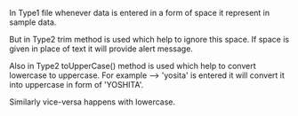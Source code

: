 In Type1 file whenever data is entered in a form of space it represent in sample data. 

But in Type2 trim method is used which help to ignore this space. If space is given in place of text it will provide alert message.

Also in Type2 toUpperCase() method is used which help to convert lowercase to uppercase. For example --> 'yosita' is entered it will convert it into uppercase in form of 'YOSHITA'.

Similarly vice-versa happens with lowercase.
